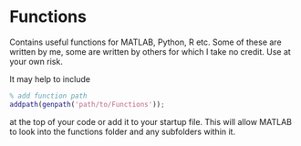 # Functions
Contains useful functions for MATLAB, Python, R etc. Some of these are written by me, some are written by others for which I take no credit. Use at your own risk.

It may help to include

```Matlab
% add function path
addpath(genpath('path/to/Functions'));
```
at the top of your code or add it to your startup file. This will allow MATLAB to look into the functions folder and any subfolders within it.
